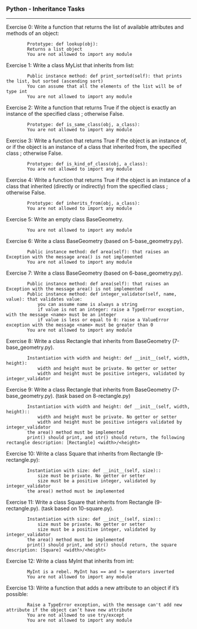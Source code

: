 ### Python - Inheritance Tasks
---
Exercise 0: Write a function that returns the list of available attributes and methods of an object:

            Prototype: def lookup(obj):
            Returns a list object
            You are not allowed to import any module

Exercise 1: Write a class MyList that inherits from list:
        
            Public instance method: def print_sorted(self): that prints the list, but sorted (ascending sort)
            You can assume that all the elements of the list will be of type int
            You are not allowed to import any module

Exercise 2: Write a function that returns True if the object is exactly an instance of the specified class ; otherwise False.

            Prototype: def is_same_class(obj, a_class):
            You are not allowed to import any module

Exercise 3: Write a function that returns True if the object is an instance of, or if the object is an instance of a class that inherited from, the specified class ; otherwise False.

            Prototype: def is_kind_of_class(obj, a_class):
            You are not allowed to import any module

Exercise 4: Write a function that returns True if the object is an instance of a class that inherited (directly or indirectly) from the specified class ; otherwise False.

            Prototype: def inherits_from(obj, a_class):
            You are not allowed to import any module

Exercise 5: Write an empty class BaseGeometry.
        
            You are not allowed to import any module

Exercise 6: Write a class BaseGeometry (based on 5-base_geometry.py).

            Public instance method: def area(self): that raises an Exception with the message area() is not implemented
            You are not allowed to import any module

Exercise 7: Write a class BaseGeometry (based on 6-base_geometry.py).

            Public instance method: def area(self): that raises an Exception with the message area() is not implemented
            Public instance method: def integer_validator(self, name, value): that validates value:
                you can assume name is always a string
                if value is not an integer: raise a TypeError exception, with the message <name> must be an integer
                if value is less or equal to 0: raise a ValueError exception with the message <name> must be greater than 0
            You are not allowed to import any module

Exercise 8: Write a class Rectangle that inherits from BaseGeometry (7-base_geometry.py).

            Instantiation with width and height: def __init__(self, width, height):
                width and height must be private. No getter or setter
                width and height must be positive integers, validated by integer_validator

Exercise 9: Write a class Rectangle that inherits from BaseGeometry (7-base_geometry.py). (task based on 8-rectangle.py)

            Instantiation with width and height: def __init__(self, width, height)::
                width and height must be private. No getter or setter
                width and height must be positive integers validated by integer_validator
            the area() method must be implemented
            print() should print, and str() should return, the following rectangle description: [Rectangle] <width>/<height>

Exercise 10: Write a class Square that inherits from Rectangle (9-rectangle.py):

            Instantiation with size: def __init__(self, size)::
                size must be private. No getter or setter
                size must be a positive integer, validated by integer_validator
            the area() method must be implemented

Exercise 11: Write a class Square that inherits from Rectangle (9-rectangle.py). (task based on 10-square.py).

            Instantiation with size: def __init__(self, size)::
                size must be private. No getter or setter
                size must be a positive integer, validated by integer_validator
            the area() method must be implemented
            print() should print, and str() should return, the square description: [Square] <width>/<height>

Exercise 12: Write a class MyInt that inherits from int:

            MyInt is a rebel. MyInt has == and != operators inverted
            You are not allowed to import any module

Exercise 13: Write a function that adds a new attribute to an object if it’s possible:

            Raise a TypeError exception, with the message can't add new attribute if the object can’t have new attribute
            You are not allowed to use try/except
            You are not allowed to import any module
